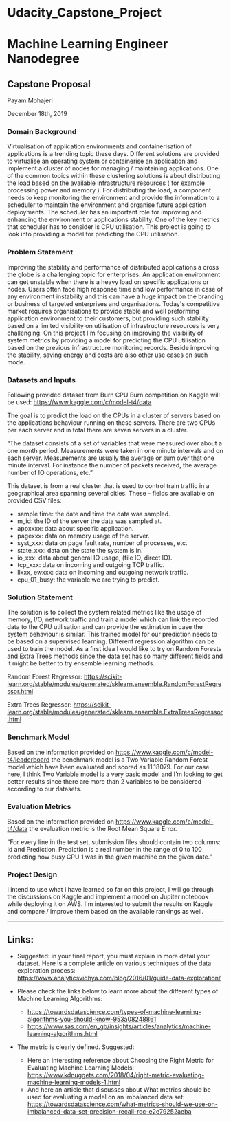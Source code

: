 # Udacity_Capstone_Project

# Machine Learning Engineer Nanodegree
## Capstone Proposal
Payam Mohajeri

December 18th, 2019

### Domain Background
Virtualisation of application environments and containerisation of applications is a trending topic these days. Different solutions are provided to virtualise an operating system or containerise an application and implement a cluster of nodes for managing / maintaining applications. One of the common topics within these clustering solutions is about distributing the load based on the available infrastructure resources ( for example processing power and memory ). For distributing the load, a component needs to keep monitoring the environment and provide the information to a scheduler to maintain the environment and organise future application deployments. The scheduler has an important role for improving and enhancing the environment or applications stability. One of the key metrics that scheduler has to consider is CPU utilisation. This project is going to look into providing a model for predicting the CPU utilisation. 

### Problem Statement
Improving the stability and performance of distributed applications a cross the globe is a challenging topic for enterprises. An application environment can get unstable when there is a heavy load on specific applications or nodes. Users often face high response time and low performance in case of any environment instability and this can have a huge impact on the branding or business of targeted enterprises and organisations. Today's competitive market requires organisations to provide stable and well preforming application environment to their customers, but providing such stability based on a limited visibility on utilisation of infrastructure resources is very challenging. On this project I'm focusing on improving the visibility of system metrics by providing a model for predicting the CPU utilisation based on the previous infrastructure monitoring records. Beside improving the stability, saving energy and costs are also other use cases on such mode.

### Datasets and Inputs
Following provided dataset from Burn CPU Burn competition on Kaggle will be used:
https://www.kaggle.com/c/model-t4/data

The goal is to predict the load on the CPUs in a cluster of servers based on the applications behaviour running on these servers. There are two CPUs per each server and in total there are seven servers in a cluster.

“The dataset consists of a set of variables that were measured over about a one month period. Measurements were taken in one minute intervals and on each server. Measurements are usually the average or sum over that one minute interval. For instance the number of packets received, the average number of IO operations, etc.”

This dataset is from a real cluster that is used to control train traffic in a geographical area spanning several cities. These - fields are available on provided CSV files:
- sample time: the date and time the data was sampled.
- m_id: the ID of the server the data was sampled at.
- appxxxx: data about specific application.
- pagexxx: data on memory usage of the server.
- syst_xxx: data on page fault rate, number of processes, etc.
- state_xxx: data on the state the system is in.
- io_xxx: data about general IO usage, (file IO, direct IO).
- tcp_xxx: data on incoming and outgoing TCP traffic.
- llxxx, ewxxx: data on incoming and outgoing network traffic.
- cpu_01_busy: the variable we are trying to predict.

### Solution Statement
The solution is to collect the system related metrics like the usage of memory, I/O, network traffic and train a model which can link the recorded data to the CPU utilisation and can provide the estimation in case the system behaviour is similar. This trained model for our prediction needs to be based on a supervised learning. Different regression algorithm can be used to train the model. As a first idea I would like to try on Random Forests and Extra Trees methods since the data set has so many different fields and it might be better to try ensemble learning methods.

Random Forest Regressor:
https://scikit-learn.org/stable/modules/generated/sklearn.ensemble.RandomForestRegressor.html

Extra Trees Regressor:
https://scikit-learn.org/stable/modules/generated/sklearn.ensemble.ExtraTreesRegressor.html

### Benchmark Model
Based on the information provided on https://www.kaggle.com/c/model-t4/leaderboard the benchmark model is a Two Variable Random Forest model which have been evaluated and scored as 11.18079. For our case here, I think Two Variable model is a very basic model and I’m looking to get better results since there are more than 2 variables to be considered according to our datasets.

### Evaluation Metrics
Based on the information provided on https://www.kaggle.com/c/model-t4/data the evaluation metric is the Root Mean Square Error.

“For every line in the  test set, submission files should contain two columns: Id and Prediction.  Prediction is a real number in the range of 0 to 100 predicting how busy CPU 1 was in the given machine on the given date.”

### Project Design
I intend to use what I have learned so far on this project, I will go through the discussions on Kaggle and implement a model on Jupiter notebook while deploying it on AWS. I'm interested to submit the results on Kaggle and compare / improve them based on the available rankings as well.


------------
## Links:
- Suggested: in your final report, you must explain in more detail your dataset. Here is a complete article on various techniques of the data exploration process: https://www.analyticsvidhya.com/blog/2016/01/guide-data-exploration/

- Please check the links below to learn more about the different types of Machine Learning Algorithms:
    - https://towardsdatascience.com/types-of-machine-learning-algorithms-you-should-know-953a08248861
    - https://www.sas.com/en_gb/insights/articles/analytics/machine-learning-algorithms.html

- The metric is clearly defined. Suggested:
    - Here an interesting reference about Choosing the Right Metric for Evaluating Machine Learning Models: https://www.kdnuggets.com/2018/04/right-metric-evaluating-machine-learning-models-1.html
    - And here an article that discusses about What metrics should be used for evaluating a model on an imbalanced data set: https://towardsdatascience.com/what-metrics-should-we-use-on-imbalanced-data-set-precision-recall-roc-e2e79252aeba
